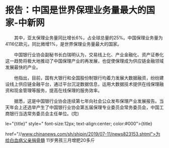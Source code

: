 # 报告：中国是世界保理业务量最大的国家-中新网

　　其中，亚太保理业务量同比增长6%，占全球总量的25%。中国保理业务量为4116亿欧元，同比微增1%，是世界保理业务量最大的国家。

　　中国银行业协会副秘书长白瑞明认为，交易线上化、产业金融化、资产证券化这一趋势将极大地推动了中国保理产业的再发展，也促使保理成为供应链金融领域发展最快的产业。

　　他指出，目前，国有大银行和全国股份制银行均着力发展大数据融资，纷纷建设线上供应链金融平台，通过平台沉淀数据信息，运用大数据技术提供在线保理融资和现金管理等服务，提高在线保理的服务效率。

　　据悉，这是中国银行业协会连续第七年向社会公众发布保理产业发展报告。当天年会上还选举产生了中国银行业协会第五届保理专业委员会常务委员会，中国工商银行当选常务委员会主任单位。(完)

le="{title}" style=" font-size:12px; text-align:center; color:#000">{title}

href="//www.chinanews.com/sh/shipin/2019/07-11/news823153.shtml">为给白血病父亲捐骨髓 11岁男孩三月增肥20多斤
